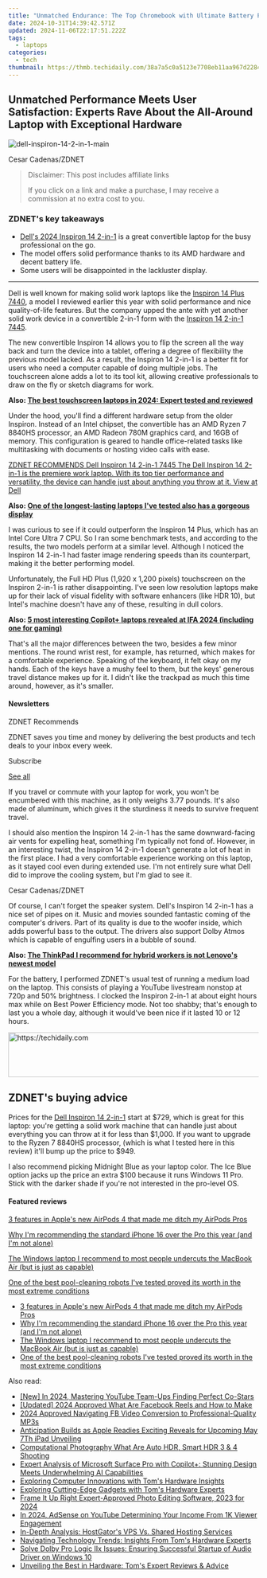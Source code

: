```yaml
---
title: "Unmatched Endurance: The Top Chromebook with Ultimate Battery Performance Tested by ZDNet"
date: 2024-10-31T14:39:42.571Z
updated: 2024-11-06T22:17:51.222Z
tags:
  - laptops
categories:
  - tech
thumbnail: https://thmb.techidaily.com/38a7a5c0a5123e7708eb11aa967d228491b39460885352e6b8c3f7846969574b.jpg
---
```


## Unmatched Performance Meets User Satisfaction: Experts Rave About the All-Around Laptop with Exceptional Hardware

![dell-inspiron-14-2-in-1-main](https://www.zdnet.com/a/img/resize/6cd2de4d707db5a6dad68ac33a8615a9a90746c4/2024/06/19/7716bea8-0a0a-4db1-86b1-8eec46c4e9f3/dell-inspiron-14-2-in-1-main.jpg?auto=webp&width=1280)

Cesar Cadenas/ZDNET

>  Disclaimer: This post includes affiliate links
>
>  If you click on a link and make a purchase, I may receive a commission at no extra cost to you.
>

### ZDNET's key takeaways

* [Dell's 2024 Inspiron 14 2-in-1](https://shop-links.co/link/?exclusive=1&publisher_slug=itechdaily19598&url=https%3A%2F%2Fwww.dpbolvw.net%2Fclick-9041660-15734614%3Furl%3Dhttps%253A%252F%252Fwww.dell.com%252Fen-us%252Fshop%252Flaptops%252Famd%252Fspd%252Finspiron-14-7445-2-in-1-laptop%252Fusei2hbts7445gxcn%26sid%3Dzd-%255F%255FCOM%255FCLICK%255FID%255F%255F-dtp) is a great convertible laptop for the busy professional on the go.
* The model offers solid performance thanks to its AMD hardware and decent battery life.
* Some users will be disappointed in the lackluster display.

---

Dell is well known for making solid work laptops like the [Inspiron 14 Plus 7440](https://www.zdnet.com/article/i-tested-dells-most-underrated-laptop-and-it-has-clever-features-at-an-accessible-price/), a model I reviewed earlier this year with solid performance and nice quality-of-life features. But the company upped the ante with yet another solid work device in a convertible 2-in-1 form with the [Inspiron 14 2-in-1 7445](https://shop-links.co/link/?exclusive=1&publisher_slug=itechdaily19598&url=https%3A%2F%2Fwww.dpbolvw.net%2Fclick-9041660-15734614%3Furl%3Dhttps%253A%252F%252Fwww.dell.com%252Fen-us%252Fshop%252Flaptops%252Famd%252Fspd%252Finspiron-14-7445-2-in-1-laptop%252Fusei2hbts7445gxcn%26sid%3Dzd-%255F%255FCOM%255FCLICK%255FID%255F%255F-dtp). 

The new convertible Inspiron 14 allows you to flip the screen all the way back and turn the device into a tablet, offering a degree of flexibility the previous model lacked. As a result, the Inspiron 14 2-in-1 is a better fit for users who need a computer capable of doing multiple jobs. The touchscreen alone adds a lot to its tool kit, allowing creative professionals to draw on the fly or sketch diagrams for work. 

**Also: [The best touchscreen laptops in 2024: Expert tested and reviewed](https://www.zdnet.com/article/best-touchscreen-laptop/)**

Under the hood, you'll find a different hardware setup from the older Inspiron. Instead of an Intel chipset, the convertible has an AMD Ryzen 7 8840HS processor, an AMD Radeon 780M graphics card, and 16GB of memory. This configuration is geared to handle office-related tasks like multitasking with documents or hosting video calls with ease. 

[ZDNET RECOMMENDS Dell Inspiron 14 2-in-1 7445 The Dell Inspiron 14 2-in-1 is the premiere work laptop. With its top tier performance and versatility, the device can handle just about anything you throw at it. View at Dell](https://shop-links.co/link/?exclusive=1&publisher_slug=itechdaily19598&url=https%3A%2F%2Fwww.dpbolvw.net%2Fclick-9041660-15734614%3Furl%3Dhttps%253A%252F%252Fwww.dell.com%252Fen-us%252Fshop%252Flaptops%252Famd%252Fspd%252Finspiron-14-7445-2-in-1-laptop%252Fusei2hbts7445gxcn%26sid%3Dzd-%255F%255FCOM%255FCLICK%255FID%255F%255F-dtp)

**Also: [One of the longest-lasting laptops I've tested also has a gorgeous display](https://www.zdnet.com/article/one-of-the-longest-lasting-laptops-ive-tested-also-has-a-gorgeous-display/)**

I was curious to see if it could outperform the Inspiron 14 Plus, which has an Intel Core Ultra 7 CPU. So I ran some benchmark tests, and according to the results, the two models perform at a similar level. Although I noticed the Inspiron 14 2-in-1 had faster image rendering speeds than its counterpart, making it the better performing model.

Unfortunately, the Full HD Plus (1,920 x 1,200 pixels) touchscreen on the Inspiron 2-in-1 is rather disappointing. I've seen low resolution laptops make up for their lack of visual fidelity with software enhancers (like HDR 10), but Intel's machine doesn't have any of these, resulting in dull colors.

**Also: [5 most interesting Copilot+ laptops revealed at IFA 2024 (including one for gaming)](https://www.zdnet.com/article/5-most-interesting-copilot-laptops-revealed-at-ifa-2024-including-one-for-gaming/)**

That's all the major differences between the two, besides a few minor mentions. The round wrist rest, for example, has returned, which makes for a comfortable experience. Speaking of the keyboard, it felt okay on my hands. Each of the keys have a mushy feel to them, but the keys' generous travel distance makes up for it. I didn't like the trackpad as much this time around, however, as it's smaller. 

#### Newsletters

ZDNET Recommends

ZDNET saves you time and money by delivering the best products and tech deals to your inbox every week.

 Subscribe

[See all](https://www.zdnet.com/newsletters/)

If you travel or commute with your laptop for work, you won't be encumbered with this machine, as it only weighs 3.77 pounds. It's also made of aluminum, which gives it the sturdiness it needs to survive frequent travel. 

I should also mention the Inspiron 14 2-in-1 has the same downward-facing air vents for expelling heat, something I'm typically not fond of. However, in an interesting twist, the Inspiron 14 2-in-1 doesn't generate a lot of heat in the first place. I had a very comfortable experience working on this laptop, as it stayed cool even during extended use. I'm not entirely sure what Dell did to improve the cooling system, but I'm glad to see it. 

Cesar Cadenas/ZDNET

Of course, I can't forget the speaker system. Dell's Inspiron 14 2-in-1 has a nice set of pipes on it. Music and movies sounded fantastic coming of the computer's drivers. Part of its quality is due to the woofer inside, which adds powerful bass to the output. The drivers also support Dolby Atmos which is capable of engulfing users in a bubble of sound.

**Also: [The ThinkPad I recommend for hybrid workers is not Lenovo's newest model](https://www.zdnet.com/article/the-thinkpad-i-recommend-for-hybrid-workers-is-not-lenovos-newest-model/)**

For the battery, I performed ZDNET's usual test of running a medium load on the laptop. This consists of playing a YouTube livestream nonstop at 720p and 50% brightness. I clocked the Inspiron 2-in-1 at about eight hours max while on Best Power Efficiency mode. Not too shabby; that's enough to last you a whole day, although it would've been nice if it lasted 10 or 12 hours. 

<!-- affiliate ads begin -->
<a href="https://imp.i110150.net/c/5597632/924297/11305" target="_top" id="924297">
  <img src="//a.impactradius-go.com/display-ad/11305-924297" border="0" alt="https://techidaily.com" width="728" height="90"/>
</a>
<img height="0" width="0" src="https://imp.i110150.net/i/5597632/924297/11305" style="position:absolute;visibility:hidden;" border="0" />
<!-- affiliate ads end -->

## ZDNET's buying advice

Prices for the [Dell Inspiron 14 2-in-1](https://shop-links.co/link/?exclusive=1&publisher_slug=itechdaily19598&url=https%3A%2F%2Fwww.dpbolvw.net%2Fclick-9041660-15734614%3Furl%3Dhttps%253A%252F%252Fwww.dell.com%252Fen-us%252Fshop%252Flaptops%252Famd%252Fspd%252Finspiron-14-7445-2-in-1-laptop%252Fusei2hbts7445gxcn%26sid%3Dzd-%255F%255FCOM%255FCLICK%255FID%255F%255F-dtp) start at $729, which is great for this laptop: you're getting a solid work machine that can handle just about everything you can throw at it for less than $1,000\. If you want to upgrade to the Ryzen 7 8840HS processor, (which is what I tested here in this review) it'll bump up the price to $949\. 

I also recommend picking Midnight Blue as your laptop color. The Ice Blue option jacks up the price an extra $100 because it runs Windows 11 Pro. Stick with the darker shade if you're not interested in the pro-level OS.

#### Featured reviews

[3 features in Apple's new AirPods 4 that made me ditch my AirPods Pros](https://www.zdnet.com/article/3-features-in-apples-new-airpods-4-that-made-me-ditch-my-airpods-pros/ "3 features in Apple's new AirPods 4 that made me ditch my AirPods Pros")

[Why I'm recommending the standard iPhone 16 over the Pro this year (and I'm not alone)](https://www.zdnet.com/article/why-im-recommending-the-standard-iphone-16-over-the-pro-this-year-and-im-not-alone/ "Why I'm recommending the standard iPhone 16 over the Pro this year (and I'm not alone)")

[The Windows laptop I recommend to most people undercuts the MacBook Air (but is just as capable)](https://www.zdnet.com/article/the-windows-laptop-i-recommend-to-most-people-undercuts-the-macbook-air-but-is-just-as-capable/ "The Windows laptop I recommend to most people undercuts the MacBook Air (but is just as capable)")

[One of the best pool-cleaning robots I've tested proved its worth in the most extreme conditions](https://www.zdnet.com/article/one-of-the-best-pool-cleaning-robots-ive-tested-proved-its-worth-in-the-most-extreme-conditions/ "One of the best pool-cleaning robots I've tested proved its worth in the most extreme conditions")

* [3 features in Apple's new AirPods 4 that made me ditch my AirPods Pros](https://www.zdnet.com/article/3-features-in-apples-new-airpods-4-that-made-me-ditch-my-airpods-pros/ "3 features in Apple's new AirPods 4 that made me ditch my AirPods Pros")
* [Why I'm recommending the standard iPhone 16 over the Pro this year (and I'm not alone)](https://www.zdnet.com/article/why-im-recommending-the-standard-iphone-16-over-the-pro-this-year-and-im-not-alone/ "Why I'm recommending the standard iPhone 16 over the Pro this year (and I'm not alone)")
* [The Windows laptop I recommend to most people undercuts the MacBook Air (but is just as capable)](https://www.zdnet.com/article/the-windows-laptop-i-recommend-to-most-people-undercuts-the-macbook-air-but-is-just-as-capable/ "The Windows laptop I recommend to most people undercuts the MacBook Air (but is just as capable)")
* [One of the best pool-cleaning robots I've tested proved its worth in the most extreme conditions](https://www.zdnet.com/article/one-of-the-best-pool-cleaning-robots-ive-tested-proved-its-worth-in-the-most-extreme-conditions/ "One of the best pool-cleaning robots I've tested proved its worth in the most extreme conditions")

<ins class="adsbygoogle"
     style="display:block"
     data-ad-format="autorelaxed"
     data-ad-client="ca-pub-7571918770474297"
     data-ad-slot="1223367746"></ins>

<ins class="adsbygoogle"
     style="display:block"
     data-ad-client="ca-pub-7571918770474297"
     data-ad-slot="8358498916"
     data-ad-format="auto"
     data-full-width-responsive="true"></ins>

<span class="atpl-alsoreadstyle">Also read:</span>
<div><ul>
<li><a href="https://youtube-data.techidaily.com/n-2024-mastering-youtube-team-ups-finding-perfect-co-stars/"><u>[New] In 2024, Mastering YouTube Team-Ups Finding Perfect Co-Stars</u></a></li>
<li><a href="https://facebook-video-content.techidaily.com/updated-2024-approved-what-are-facebook-reels-and-how-to-make/"><u>[Updated] 2024 Approved What Are Facebook Reels and How to Make</u></a></li>
<li><a href="https://facebook-video-content.techidaily.com/2024-approved-navigating-fb-video-conversion-to-professional-quality-mp3s/"><u>2024 Approved Navigating FB Video Conversion to Professional-Quality MP3s</u></a></li>
<li><a href="https://os-tips.techidaily.com/anticipation-builds-as-apple-readies-exciting-reveals-for-upcoming-may-7th-ipad-unveiling/"><u>Anticipation Builds as Apple Readies Exciting Reveals for Upcoming May 7Th iPad Unveiling</u></a></li>
<li><a href="https://extra-information.techidaily.com/computational-photography-what-are-auto-hdr-smart-hdr-3-and-4-shooting/"><u>Computational Photography What Are Auto HDR, Smart HDR 3 & 4 Shooting</u></a></li>
<li><a href="https://hardware-tips.techidaily.com/expert-analysis-of-microsoft-surface-pro-with-copilotplus-stunning-design-meets-underwhelming-ai-capabilities/"><u>Expert Analysis of Microsoft Surface Pro with Copilot+: Stunning Design Meets Underwhelming AI Capabilities</u></a></li>
<li><a href="https://hardware-reviews.techidaily.com/exploring-computer-innovations-with-toms-hardware-insights/"><u>Exploring Computer Innovations with Tom's Hardware Insights</u></a></li>
<li><a href="https://hardware-reviews.techidaily.com/exploring-cutting-edge-gadgets-with-toms-hardware-experts/"><u>Exploring Cutting-Edge Gadgets with Tom's Hardware Experts</u></a></li>
<li><a href="https://some-techniques.techidaily.com/frame-it-up-right-expert-approved-photo-editing-software-2023-for-2024/"><u>Frame It Up Right Expert-Approved Photo Editing Software, 2023 for 2024</u></a></li>
<li><a href="https://youtube-sure.techidaily.com/24-adsense-on-youtube-determining-your-income-from-1k-viewer-engagement/"><u>In 2024, AdSense on YouTube Determining Your Income From 1K Viewer Engagement</u></a></li>
<li><a href="https://hardware-reviews.techidaily.com/in-depth-analysis-hostgators-vps-vs-shared-hosting-services/"><u>In-Depth Analysis: HostGator's VPS Vs. Shared Hosting Services</u></a></li>
<li><a href="https://hardware-reviews.techidaily.com/navigating-technology-trends-insights-from-toms-hardware-experts/"><u>Navigating Technology Trends: Insights From Tom's Hardware Experts</u></a></li>
<li><a href="https://sound-issues.techidaily.com/solve-dolby-pro-logic-iix-issues-ensuring-successful-startup-of-audio-driver-on-windows-10/"><u>Solve Dolby Pro Logic IIx Issues: Ensuring Successful Startup of Audio Driver on Windows 10</u></a></li>
<li><a href="https://hardware-reviews.techidaily.com/unveiling-the-best-in-hardware-toms-expert-reviews-and-advice/"><u>Unveiling the Best in Hardware: Tom's Expert Reviews & Advice</u></a></li>
</ul></div>

